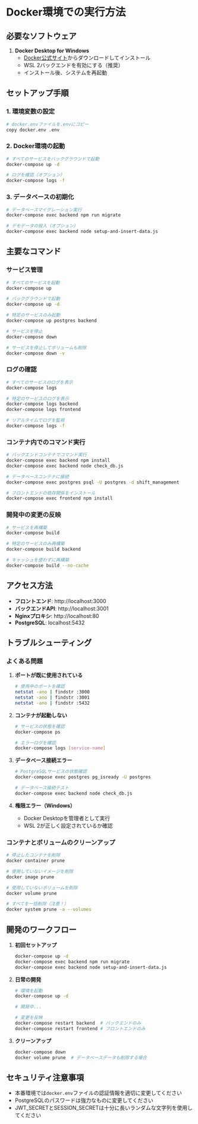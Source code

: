 # Docker環境での実行方法

## 必要なソフトウェア

1. **Docker Desktop for Windows**
   - [Docker公式サイト](https://www.docker.com/products/docker-desktop/)からダウンロードしてインストール
   - WSL 2バックエンドを有効にする（推奨）
   - インストール後、システムを再起動

## セットアップ手順

### 1. 環境変数の設定
```bash
# docker.envファイルを.envにコピー
copy docker.env .env
```

### 2. Docker環境の起動
```bash
# すべてのサービスをバックグラウンドで起動
docker-compose up -d

# ログを確認（オプション）
docker-compose logs -f
```

### 3. データベースの初期化
```bash
# データベースマイグレーション実行
docker-compose exec backend npm run migrate

# デモデータの投入（オプション）
docker-compose exec backend node setup-and-insert-data.js
```

## 主要なコマンド

### サービス管理
```bash
# すべてのサービスを起動
docker-compose up

# バックグラウンドで起動
docker-compose up -d

# 特定のサービスのみ起動
docker-compose up postgres backend

# サービスを停止
docker-compose down

# サービスを停止してボリュームも削除
docker-compose down -v
```

### ログの確認
```bash
# すべてのサービスのログを表示
docker-compose logs

# 特定のサービスのログを表示
docker-compose logs backend
docker-compose logs frontend

# リアルタイムでログを監視
docker-compose logs -f
```

### コンテナ内でのコマンド実行
```bash
# バックエンドコンテナでコマンド実行
docker-compose exec backend npm install
docker-compose exec backend node check_db.js

# データベースコンテナに接続
docker-compose exec postgres psql -U postgres -d shift_management

# フロントエンドの依存関係をインストール
docker-compose exec frontend npm install
```

### 開発中の変更の反映
```bash
# サービスを再構築
docker-compose build

# 特定のサービスのみ再構築
docker-compose build backend

# キャッシュを使わずに再構築
docker-compose build --no-cache
```

## アクセス方法

- **フロントエンド**: http://localhost:3000
- **バックエンドAPI**: http://localhost:3001
- **Nginxプロキシ**: http://localhost:80
- **PostgreSQL**: localhost:5432

## トラブルシューティング

### よくある問題

1. **ポートが既に使用されている**
   ```bash
   # 使用中のポートを確認
   netstat -ano | findstr :3000
   netstat -ano | findstr :3001
   netstat -ano | findstr :5432
   ```

2. **コンテナが起動しない**
   ```bash
   # サービスの状態を確認
   docker-compose ps
   
   # エラーログを確認
   docker-compose logs [service-name]
   ```

3. **データベース接続エラー**
   ```bash
   # PostgreSQLサービスの状態確認
   docker-compose exec postgres pg_isready -U postgres
   
   # データベース接続テスト
   docker-compose exec backend node check_db.js
   ```

4. **権限エラー（Windows）**
   - Docker Desktopを管理者として実行
   - WSL 2が正しく設定されているか確認

### コンテナとボリュームのクリーンアップ
```bash
# 停止したコンテナを削除
docker container prune

# 使用していないイメージを削除
docker image prune

# 使用していないボリュームを削除
docker volume prune

# すべてを一括削除（注意！）
docker system prune -a --volumes
```

## 開発のワークフロー

1. **初回セットアップ**
   ```bash
   docker-compose up -d
   docker-compose exec backend npm run migrate
   docker-compose exec backend node setup-and-insert-data.js
   ```

2. **日常の開発**
   ```bash
   # 環境を起動
   docker-compose up -d
   
   # 開発中...
   
   # 変更を反映
   docker-compose restart backend  # バックエンドのみ
   docker-compose restart frontend # フロントエンドのみ
   ```

3. **クリーンアップ**
   ```bash
   docker-compose down
   docker volume prune  # データベースデータも削除する場合
   ```

## セキュリティ注意事項

- 本番環境では`docker.env`ファイルの認証情報を適切に変更してください
- PostgreSQLのパスワードは強力なものに変更してください
- JWT_SECRETとSESSION_SECRETは十分に長いランダムな文字列を使用してください 